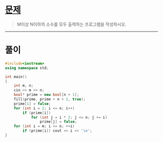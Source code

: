 # [문제](https://www.acmicpc.net/problem/1929 "#1929번")
  
> M이상 N이하의 소수를 모두 출력하는 프로그램을 작성하시오.
<hr/>

# 풀이

```cpp
#include<iostream>
using namespace std;

int main()
{
	int m, n;
	cin >> m >> n;
	bool* prime = new bool[n + 1];
	fill(prime, prime + n + 1, true);
	prime[1] = false;
	for (int i = 2; i <= n; i++)
		if (prime[i])
			for (int j = i * 2; j <= n; j += i)
				prime[j] = false;
	for (int i = m; i <= n; ++i)
		if (prime[i]) cout << i << '\n';
}
```

